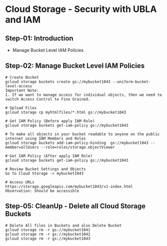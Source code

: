 # Cloud Storage - Security with UBLA and IAM

## Step-01: Introduction
- Manage Bucket Level IAM Policies

## Step-02: Manage Bucket Level IAM Policies
```t
# Create Bucket
gcloud storage buckets create gs://mybucket1043 --uniform-bucket-level-access
Important Note: 
1. If we want to manage access for individual objects, then we need to switch Access Control to Fine Grained. 

# Upload Files
gcloud storage cp myhtmlfiles/*.html gs://mybucket1043

# Get IAM Policy (Before apply IAM Role)
gcloud storage buckets get-iam-policy gs://mybucket1043

# To make all objects in your bucket readable to anyone on the public internet using IAM Members and Roles
gcloud storage buckets add-iam-policy-binding  gs://mybucket1043 --member=allUsers --role=roles/storage.objectViewer

# Get IAM Policy (After apply IAM Role)
gcloud storage buckets get-iam-policy gs://mybucket1043

# Review Bucket Settings and Objects
Go to Cloud Storage -> mybucket1043

# Access URLs
https://storage.googleapis.com/mybucket1043/v1-index.html  
Observation: Should be accessible
```

## Step-05: CleanUp - Delete all Cloud Storage Buckets
```t
# Delete All files in Buckets and also Delete Bucket
gcloud storage rm -r gs://mybucket1041
gcloud storage rm -r gs://mybucket1042
gcloud storage rm -r gs://mybucket1043
```